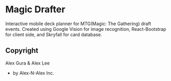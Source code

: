 # Magic Drafter

Interactive mobile deck planner for MTG(Magic: The Gathering) draft events. Created using Google Vision for image recognition, React-Bootstrap for client side, and Skryfall for card database.

## Copyright

Alex Gura & Alex Lee

- by Alex-N-Alex Inc.
